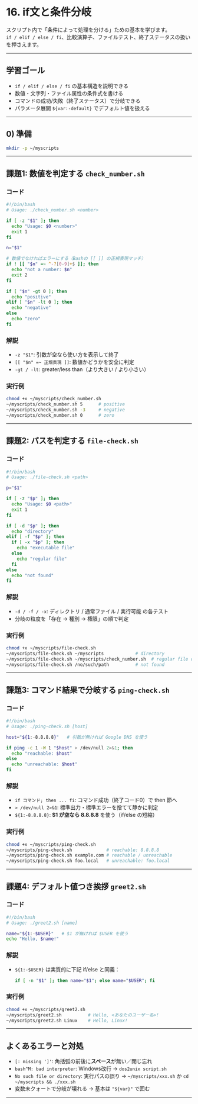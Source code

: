 # 16. if文と条件分岐

スクリプト内で「条件によって処理を分ける」ための基本を学びます。  
`if / elif / else / fi`、比較演算子、ファイルテスト、終了ステータスの扱いを押さえます。

---

## 学習ゴール
- `if / elif / else / fi` の基本構造を説明できる
- 数値・文字列・ファイル属性の条件式を書ける
- コマンドの成功/失敗（終了ステータス）で分岐できる
- パラメータ展開 `${var:-default}` でデフォルト値を扱える

---

## 0) 準備
```bash
mkdir -p ~/myscripts
```

---

## 課題1: 数値を判定する `check_number.sh`

### コード
```bash
#!/bin/bash
# Usage: ./check_number.sh <number>

if [ -z "$1" ]; then
  echo "Usage: $0 <number>"
  exit 1
fi

n="$1"

# 数値でなければエラーにする（Bashの [[ ]] の正規表現マッチ）
if ! [[ "$n" =~ ^-?[0-9]+$ ]]; then
  echo "not a number: $n"
  exit 2
fi

if [ "$n" -gt 0 ]; then
  echo "positive"
elif [ "$n" -lt 0 ]; then
  echo "negative"
else
  echo "zero"
fi
```

### 解説
- `-z "$1"`: 引数が空なら使い方を表示して終了
- `[[ "$n" =~ 正規表現 ]]`: 数値かどうかを安全に判定
- `-gt / -lt`: greater/less than（より大きい / より小さい）

### 実行例
```bash
chmod +x ~/myscripts/check_number.sh
~/myscripts/check_number.sh 5      # positive
~/myscripts/check_number.sh -3     # negative
~/myscripts/check_number.sh 0      # zero
```

---

## 課題2: パスを判定する `file-check.sh`

### コード
```bash
#!/bin/bash
# Usage: ./file-check.sh <path>

p="$1"

if [ -z "$p" ]; then
  echo "Usage: $0 <path>"
  exit 1
fi

if [ -d "$p" ]; then
  echo "directory"
elif [ -f "$p" ]; then
  if [ -x "$p" ]; then
    echo "executable file"
  else
    echo "regular file"
  fi
else
  echo "not found"
fi
```

### 解説
- `-d / -f / -x`: ディレクトリ / 通常ファイル / 実行可能 の各テスト
- 分岐の粒度を「存在 → 種別 → 権限」の順で判定

### 実行例
```bash
chmod +x ~/myscripts/file-check.sh
~/myscripts/file-check.sh ~/myscripts            # directory
~/myscripts/file-check.sh ~/myscripts/check_number.sh  # regular file or executable file
~/myscripts/file-check.sh /no/such/path          # not found
```

---

## 課題3: コマンド結果で分岐する `ping-check.sh`

### コード
```bash
#!/bin/bash
# Usage: ./ping-check.sh [host]

host="${1:-8.8.8.8}"   # 引数が無ければ Google DNS を使う

if ping -c 1 -W 1 "$host" > /dev/null 2>&1; then
  echo "reachable: $host"
else
  echo "unreachable: $host"
fi
```

### 解説
- `if コマンド; then ... fi`: コマンド成功（終了コード0）で then 節へ
- `> /dev/null 2>&1`: 標準出力・標準エラーを捨てて静かに判定
- `${1:-8.8.8.8}`: **$1 が空なら 8.8.8.8** を使う（if/else の短縮）

### 実行例
```bash
chmod +x ~/myscripts/ping-check.sh
~/myscripts/ping-check.sh             # reachable: 8.8.8.8
~/myscripts/ping-check.sh example.com # reachable / unreachable
~/myscripts/ping-check.sh foo.local   # unreachable: foo.local
```

---

## 課題4: デフォルト値つき挨拶 `greet2.sh`

### コード
```bash
#!/bin/bash
# Usage: ./greet2.sh [name]

name="${1:-$USER}"   # $1 が無ければ $USER を使う
echo "Hello, $name!"
```

### 解説
- `${1:-$USER}` は実質的に下記 if/else と同義：  
  ```bash
  if [ -n "$1" ]; then name="$1"; else name="$USER"; fi
  ```

### 実行例
```bash
chmod +x ~/myscripts/greet2.sh
~/myscripts/greet2.sh          # Hello, <あなたのユーザー名>!
~/myscripts/greet2.sh Linux    # Hello, Linux!
```

---

## よくあるエラーと対処
- `[: missing ']'`: 角括弧の前後に**スペース**が無い／閉じ忘れ
- `bash^M: bad interpreter`: Windows改行 → `dos2unix script.sh`
- `No such file or directory`: 実行パスの誤り → `~/myscripts/xxx.sh` か `cd ~/myscripts && ./xxx.sh`
- 変数未クォートで分岐が壊れる → 基本は `"${var}"` で囲む

---


